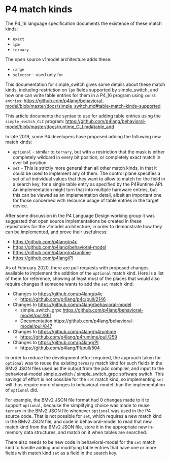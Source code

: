 # P4 match kinds

The P4_16 language specification documents the existence of these
match kinds:

* `exact`
* `lpm`
* `ternary`

The open source v1model architecture adds these:

* `range`
* `selector` - used only for 

This documentation for simple_switch gives some details about these
match kinds, including restriction on `lpm` fields supported by
simple_switch, and how one can write table entries for them in a P4_16
program using `const entries`:
https://github.com/p4lang/behavioral-model/blob/master/docs/simple_switch.md#table-match-kinds-supported

This article documents the syntax to use for adding table entries
using the `simple_switch_CLI` program:
https://github.com/p4lang/behavioral-model/blob/master/docs/runtime_CLI.md#table_add

In late 2019, some P4 developers have proposed adding the following
new match kinds:

* `optional` - similar to `ternary`, but with a restriction that the
  mask is either completely wildcard in every bit position, or
  completely exact match in ever bit position.
* `set` - This is strictly more general than all other match kinds, in
  that it could be used to implement any of them.  The control plane
  specifies a set of all individual values that they want to allow to
  match for the field in a search key, for a single table entry as
  specified by the P4Runtime API.  An implementation might turn that
  into multiple hardware entries, but this can be viewed as an
  implementation detail, albeit an important one for those concerned
  with resource usage of table entries in the target device.

After some discussion in the P4 Language Design working group it was
suggested that open source implementations be created in these
repositories for the v1model architecture, in order to demonstrate how
they can be implemented, and prove their usefulness:

* https://github.com/p4lang/p4c
* https://github.com/p4lang/behavioral-model
* https://github.com/p4lang/p4runtime
* https://github.com/p4lang/PI

As of February 2020, there are pull requests with proposed changes
available to implement the addition of the `optional` match kind.
Here is a list of them for reference, showing at least most of the
places that would also require changes if someone wants to add the
`set` match kind:

* Changes to https://github.com/p4lang/p4c
  * https://github.com/p4lang/p4c/pull/2146
* Changes to https://github.com/p4lang/behavioral-model
  * simple_switch_grpc https://github.com/p4lang/behavioral-model/pull/861
  * Documentation https://github.com/p4lang/behavioral-model/pull/847
* Changes to https://github.com/p4lang/p4runtime
  * https://github.com/p4lang/p4runtime/pull/259
* Changes to https://github.com/p4lang/PI
  * https://github.com/p4lang/PI/pull/504


In order to reduce the development effort required, the approach taken
for `optional` was to reuse the existing `ternary` match kind for such
fields in the BMv2 JSON files used as the output from the p4c
compiler, and input to the behavioral-model simple_switch /
simple_switch_grpc software switch.  This savings of effort is not
possible for the `set` match kind, so implementing `set` will thus
require more changes to behavioral-model than the implementation of
`optional` did.

For example, the BMv2 JSON file format had 0 changes made to it to
support `optional`, because the simplifying choice was made to reuse
`ternary` in the BMv2 JSON file whenever `optional` was used in the P4
source code.  That is not possible for `set`, which requires a new
match kind in the BMv2 JSON file, and code in behavioral-model to read
that new match kind from the BMv2 JSON file, store it in the
appropriate new in-memory data structures, and match on it when tables
are searched.

There also needs to be new code in behavioral-model for the `set`
match kind to handle adding and modifying table entries that have one
or more fields with match kind `set` as a field in the search key.
